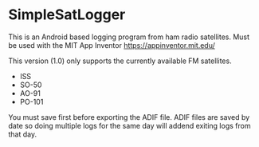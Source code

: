 # SimpleSatLogger
This is an Android based logging program from ham radio satellites. Must be used with the MIT App Inventor
https://appinventor.mit.edu/

This version (1.0) only supports the currently available FM satellites.
- ISS
- SO-50
- AO-91
- PO-101

You must save first before exporting the ADIF file. ADIF files are saved by date so doing multiple logs for the same day will addend exiting logs from that day.
